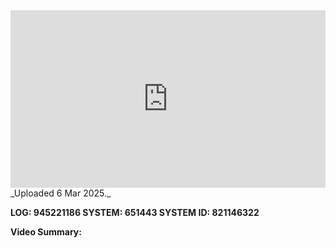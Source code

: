 
<iframe 
  src="https://drive.google.com/file/d/1jsJeSkxzBIRQA6aBSyBB36iLsz574k5i/preview"  
  style="width:100%; aspect-ratio:16/9; border:0;"
  allowfullscreen>
</iframe>
_Uploaded 6 Mar 2025._

**LOG: 945221186
SYSTEM: 651443
SYSTEM ID: 821146322**

**Video Summary:** 